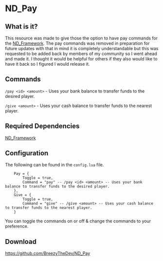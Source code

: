 # ND_Pay

## What is it?

This resource was made to give those the option to have pay commands for the [ND_Framework](https://github.com/Andyyy7666/ND_Framework). The pay commands was removed in preparation for future updates with that in mind it is completely understandable but this was requested to be added back by members of my community so I went ahead and made it. I thought it would be helpful for others if they also would like to have it back so I figured I would release it.

## Commands

`/pay <id> <amount>` - Uses your bank balance to transfer funds to the desired player.

`/give <amount>` - Uses your cash balance to transfer funds to the nearest player.

## Required Dependencies

[ND_Framework](https://github.com/Andyyy7666/ND_Framework)

## Configuration

The following can be found in the ``config.lua`` file.
```
    Pay = {
        Toggle = true,
        Command = "pay" -- /pay <id> <amount> -- Uses your bank balance to transfer funds to the desired player.
    },
    Give = {
        Toggle = true,
        Command = "give" -- /give <amount> -- Uses your cash balance to transfer funds to the nearest player.
    }
```
You can toggle the commands on or off & change the commands to your preference.

## Download
https://github.com/BreezyTheDev/ND_Pay


